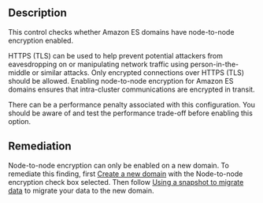 ## Description

This control checks whether Amazon ES domains have node-to-node encryption enabled.

HTTPS (TLS) can be used to help prevent potential attackers from eavesdropping on or manipulating network traffic using person-in-the-middle or similar attacks. Only encrypted connections over HTTPS (TLS) should be allowed. Enabling node-to-node encryption for Amazon ES domains ensures that intra-cluster communications are encrypted in transit.

There can be a performance penalty associated with this configuration. You should be aware of and test the performance trade-off before enabling this option.

## Remediation

Node-to-node encryption can only be enabled on a new domain. To remediate this finding, first [Create a new domain](https://docs.aws.amazon.com/elasticsearch-service/latest/developerguide/es-createupdatedomains.html#es-createdomains) with the Node-to-node encryption check box selected. Then follow [Using a snapshot to migrate data](https://docs.aws.amazon.com/elasticsearch-service/latest/developerguide/es-version-migration.html#snapshot-based-migration) to migrate your data to the new domain.
